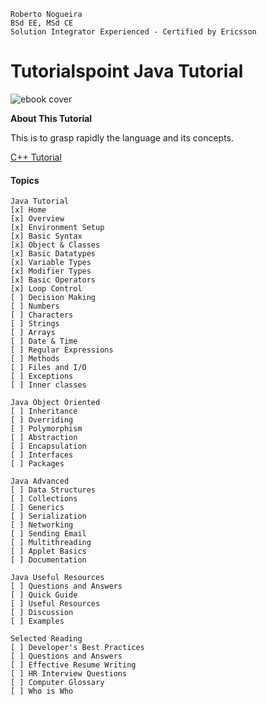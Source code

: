 ```
Roberto Nogueira  
BSd EE, MSd CE
Solution Integrator Experienced - Certified by Ericsson
```
# Tutorialspoint Java Tutorial

![ebook cover](images/tutorialspoint-java-tutorial.png)

**About This Tutorial**

This is to grasp rapidly the language and its concepts.

[C++ Tutorial](https://www.tutorialspoint.com/java/index.htm)

#### Topics
```
Java Tutorial
[x] Home
[x] Overview
[x] Environment Setup
[x] Basic Syntax
[x] Object & Classes
[x] Basic Datatypes
[x] Variable Types
[x] Modifier Types
[x] Basic Operators
[x] Loop Control
[ ] Decision Making
[ ] Numbers
[ ] Characters
[ ] Strings
[ ] Arrays
[ ] Date & Time
[ ] Regular Expressions
[ ] Methods
[ ] Files and I/O
[ ] Exceptions
[ ] Inner classes

Java Object Oriented
[ ] Inheritance
[ ] Overriding
[ ] Polymorphism
[ ] Abstraction
[ ] Encapsulation
[ ] Interfaces
[ ] Packages

Java Advanced
[ ] Data Structures
[ ] Collections
[ ] Generics
[ ] Serialization
[ ] Networking
[ ] Sending Email
[ ] Multithreading
[ ] Applet Basics
[ ] Documentation

Java Useful Resources
[ ] Questions and Answers
[ ] Quick Guide
[ ] Useful Resources
[ ] Discussion
[ ] Examples

Selected Reading
[ ] Developer's Best Practices
[ ] Questions and Answers
[ ] Effective Resume Writing
[ ] HR Interview Questions
[ ] Computer Glossary
[ ] Who is Who
```

